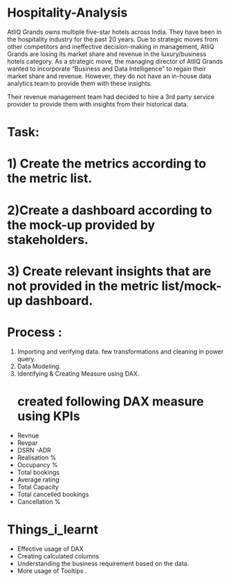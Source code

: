 # Hospitality-Analysis
AtliQ Grands owns multiple five-star hotels across India. They have been in the hospitality industry for the past 20 years. Due to strategic moves from other competitors and ineffective decision-making in management, AtliQ Grands are losing its market share and revenue in the luxury/business hotels category. As a strategic move, the managing director of AtliQ Grands wanted to incorporate “Business and Data Intelligence” to regain their market share and revenue. However, they do not have an in-house data analytics team to provide them with these insights.

Their revenue management team had decided to hire a 3rd party service provider to provide them with insights from their historical data.

# Task:  


# 1) Create the metrics according to the metric list.
# 2)Create a dashboard according to the mock-up provided by stakeholders.
# 3) Create relevant insights that are not provided in the metric list/mock-up dashboard.

# Process : 
1) Importing and verifying data. few transformations and cleaning in power query.
2) Data Modeling.
3) Identifying & Creating Measure using DAX.
   # created following DAX measure using KPIs
- Revnue
- Revpar
- DSRN
-ADR
- Realisation %
- Occupancy %
- Total bookings 
- Average rating
- Total Capacity
- Total cancelled bookings 
- Cancellation %
   
# Things_i_learnt
- Effective usage of DAX
- Creating calculated columns 
- Understanding the business requirement based on the data.
- More usage of Tooltips .
